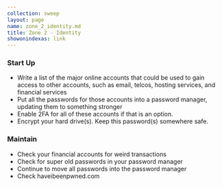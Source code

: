 ```yaml
---
collection: sweep
layout: page
name: zone_2_identity.md
title: Zone 2 - Identity
showonindexas: link
---
```


### Start Up
- Write a list of the major online accounts that could be used to gain access to other accounts, such as email, telcos, hosting services, and financial services
- Put all the passwords for those accounts into a password manager, updating them to something stronger
- Enable 2FA for all of these accounts if that is an option.
- Encrypt your hard drive(s). Keep this password(s) somewhere safe.

### Maintain
- Check your financial accounts for weird transactions
- Check for super old passwords in your password manager
- Continue to move all passwords into the password manager
- Check haveibeenpwned.com

